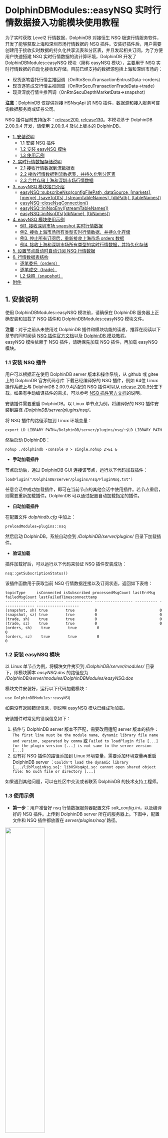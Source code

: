 # DolphinDBModules::easyNSQ 实时行情数据接入功能模块使用教程

为了实时获取 Level2 行情数据，DolphinDB 对接恒生 NSQ 极速行情服务软件，开发了能够获取上海和深圳市场行情数据的 NSQ 插件。安装好插件后，用户需要创建用于接收实时数据的持久化共享流表和分区表，并且发起相关订阅。为了方便用户快速搭建 NSQ 实时行情数据的流计算环境，DolphinDB 开发了 DolphinDBModules::easyNSQ 模块（简称 easyNSQ 模块），主要用于 NSQ 实时行情数据的自动化接收和存储。目前已经支持的数据源包括上海和深圳市场的：

- 现货逐笔委托行情主推回调（OnRtnSecuTransactionEntrustData->orders）
- 现货逐笔成交行情主推回调（OnRtnSecuTransactionTradeData->trade）
- 现货深度行情主推回调（OnRtnSecuDepthMarketData->snapshot）

**注意**：DolphinDB 仅提供对接 HSNsqApi 的 NSQ 插件，数据源和接入服务可咨询数据服务商或证券公司。

NSQ 插件目前支持版本：[release200](https://gitee.com/dolphindb/DolphinDBPlugin/tree/release200/nsq), [release130](https://gitee.com/dolphindb/DolphinDBPlugin/tree/release130/nsq)。本模块基于 DolphinDB 2.00.9.4 开发，请使用 2.00.9.4 及以上版本的 DolphinDB。

- [1. 安装说明](#1-安装说明)
  - [1.1 安装 NSQ 插件](#11-安装-nsq-插件)
  - [1.2 安装 easyNSQ 模块](#12-安装-easynsq-模块)
  - [1.3 使用示例](#13-使用示例)
- [2. 实时行情数据存储说明](#2-实时行情数据存储说明)
  - [2.1 接收行情数据到流数据表](#21-接收行情数据到流数据表)
  - [2.2 接收行情数据到流数据表，并持久化到分区表](#22-接收行情数据到流数据表并持久化到分区表)
  - [2.3 合并存储上海和深圳市场行情数据](#23-合并存储上海和深圳市场行情数据)
- [3.  easyNSQ 模块接口介绍](#3--easynsq-模块接口介绍)
  - [easyNSQ::subscribeNsq(configFilePath, dataSource, \[markets\], \[merge\], \[saveToDfs\], \[streamTableNames\], \[dbPath\], \[tableNames\])](#easynsqsubscribensqconfigfilepath-datasource-markets-merge-savetodfs-streamtablenames-dbpath-tablenames)
  - [easyNSQ::closeNsqConnection()](#easynsqclosensqconnection)
  - [easyNSQ::iniNsqEnv(\[streamTableNames\])](#easynsqininsqenvstreamtablenames)
  - [easyNSQ::iniNsqDfs(\[dbName\], \[tbNames\])](#easynsqininsqdfsdbname-tbnames)
- [4. easyNSQ 模块使用示例](#4-easynsq-模块使用示例)
  - [例1. 接收深圳市场 snapshot 实时行情数据](#例1-接收深圳市场-snapshot-实时行情数据)
  - [例2. 接收上海市场所有类型实时行情数据，并持久化存储](#例2-接收上海市场所有类型实时行情数据并持久化存储)
  - [例3. 停止所有订阅后，重新接收上海市场 orders 数据](#例3-停止所有订阅后重新接收上海市场-orders-数据)
  - [例4. 接收上海和深圳市场所有类型的实时行情数据，并持久化存储](#例4-接收上海和深圳市场所有类型的实时行情数据并持久化存储)
- [5. 设置节点启动时自动订阅 NSQ 行情数据](#5-设置节点启动时自动订阅-nsq-行情数据)
- [6. 行情数据表结构](#6-行情数据表结构)
  - [逐笔委托（orders）](#逐笔委托orders)
  - [逐笔成交（trade）](#逐笔成交trade)
  - [L2 快照（snapshot）](#l2-快照snapshot)
- [附件](#附件)




## 1. 安装说明

使用 DolphinDBModules::easyNSQ 模块前，请确保在 DolphinDB 服务器上正确安装和加载了 NSQ 插件和 DolphinDBModules::easyNSQ 模块文件。

**注意**：对于之前从未使用过 DolphinDB 插件和模块功能的读者，推荐在阅读以下章节的同时阅读 [NSQ 插件官方文档](https://gitee.com/dolphindb/DolphinDBPlugin/tree/release200.9/nsq)以及 [DolphinDB 模块教程](https://gitee.com/dolphindb/Tutorials_CN/blob/master/module_tutorial.md#2-定义模块)。  
easyNSQ 模块依赖于 NSQ 插件，请确保先加载 NSQ 插件，再加载 easyNSQ 模块。

### 1.1 安装 NSQ 插件

用户可以根据正在使用 DolphinDB server 版本和操作系统，从 github 或 gitee 上的 DolphinDB 官方代码仓库 下载已经编译好的 NSQ 插件，例如 64位 Linux 操作系统上与 DolphinDB 2.00.9.4适配的 NSQ 插件可以从 [release 200.9分支](https://gitee.com/dolphindb/DolphinDBPlugin/tree/release200.9/nsq/bin/linux)下载。如果有手动编译插件的需求，可以参考 [NSQ 插件官方文档](https://gitee.com/dolphindb/DolphinDBPlugin/tree/release200.9/nsq)的说明。

安装插件需要重启 DolphinDB。以 Linux 单节点为例，将编译好的 NSQ 插件安装到路径 */DolphinDB/server/plugins/nsq/*。

将 NSQ 插件的路径添加到 Linux 环境变量：

```
export LD_LIBRARY_PATH=/DolphinDB/server/plugins/nsq/:$LD_LIBRARY_PATH 
```

然后启动 DolphinDB：

```
nohup ./dolphindb -console 0 > single.nohup 2>&1 &
```

- **手动加载插件**

节点启动后，通过 DolphinDB GUI 连接该节点，运行以下代码加载插件：

```
loadPlugin("/DolphinDB/server/plugins/nsq/PluginNsq.txt")
```

任意会话中成功加载插件，即可在当前节点的其他会话中使用插件。若节点重启，则需要重新加载插件。DolphinDB 可以通过配置自动加载指定的插件。

- **自动加载插件**

在配置文件 *dolphindb.cfg* 中加上：

```
preloadModules=plugins::nsq
```

然后启动 DolphinDB，系统自动会到 */DolphinDB/server/plugins/* 目录下加载插件。

- **验证加载**

插件加载好后，可以运行以下代码来验证 NSQ 插件安装成功：

```
nsq::getSubscriptionStatus()
```

该插件函数用于获取当前 NSQ 行情数据连接以及订阅状态，返回如下表格：

```
topicType     isConnected isSubscribed processedMsgCount lastErrMsg failedMsgCount lastFailedTimesconnecttamp
-------------- ----------- ------------ ----------------- ---------- -------------- -------------------
(snapshot, sh) true        true         0                            0
(snapshot, sz) true        true         0                            0
(trade, sh)    true        true         0                            0
(trade, sz)    true        true         0                            0
(orders, sh)    true        true         0                            0
(orders, sz)    true        true         0                            0
```

### 1.2 安装 easyNSQ 模块


以 Linux 单节点为例，将模块文件拷贝到 */DolphinDB/server/modules/* 目录下，即模块脚本 *easyNSQ.dos* 的路径应为 */DolphinDB/server/modules/DolphinDBModules/easyNSQ.dos*

模块文件安装好，运行以下代码加载模块：

```
use DolphinDBModules::easyNSQ
```

如果没有返回错误信息，则说明 easyNSQ 模块已经成功加载。

安装插件时常见的错误信息如下：

1. 插件与 DolphinDB server 版本不匹配，需要改用适配 server 版本的插件：`The first line must be the module name, dynamic library file name and version, separated by comma` 或 `Failed to loadPlugin file [...] for the plugin version [...] is not same to the server version [...]`
2. 没有将 NSQ 插件的路径添加到 Linux 环境变量，需要添加环境变量再重启 DolphinDB server ：`Couldn't load the dynamic library [.../libPluginNsq.so]: libHSNsqApi.so: cannot open shared object file: No such file or directory [...]` 

如果遇到其他问题，可以在社区中交流或者联系 DolphinDB 的技术支持工程师。

### 1.3 使用示例

- **第一步**：用户准备好 nsq 行情数据服务器配置文件 *sdk_config.ini*，以及编译好的 NSQ 插件。上传到 DolphinDB server 所在的服务器上。下图中，配置文件和 NSQ 插件都放置在 *server/plugins/nsq/* 路径。

<img src="./images/DolphinDBModules_easyNSQ/1_1.png" width=50%>

- **第二步**：将模块文件 *easyNSQ.dos* 上传到 DolphinDB server 所在的服务器上，放在 *server/modules/DolphinDBModules/* 路径下（如果 *modules* 目录下 *DolphinDBModules* 文件夹不存在，需要手动创建 *DolphinDBModules* 文件夹）

<img src="./images/DolphinDBModules_easyNSQ/1_2.png" width=60%>

- **第三步**：将 NSQ 插件的路径添加到 Linux 环境变量，然后启动 DolphinDB server。

<img src="./images/DolphinDBModules_easyNSQ/1_3.png" width=75%>

- **第四步**：打开浏览器，在地址栏输入 DolphinDB server 的 ip 地址与端口，连接到该节点的 web 编辑页面。点击右上角的用户按钮进行登录。

<img src="./images/DolphinDBModules_easyNSQ/1_4.png" width=60%>

- **第五步**：在编辑器页面，执行以下脚本订阅行情数据和落库存储：

```
// 文件地址变量
pluginPath = "/home/appadmin/mqzhu/jit_server/server/plugins/nsq/PluginNsq.txt"
configFilePath = "/home/appadmin/mqzhu/jit_server/server/plugins/nsq/sdk_config.ini"

// 加载插件
try{ loadPlugin(pluginPath) } catch(ex) { print(ex) }
go

// 加载模块
use DolphinDBModules::easyNSQ
go

// 初始化环境
iniNsqEnv()
iniNsqDfs()
go

// 拉起订阅
subscribeNsq(configFilePath, "orders", ["sh","sz"], saveToDfs=true, merge=true)
subscribeNsq(configFilePath, "trade", ["sh","sz"], saveToDfs=true, merge=true)
subscribeNsq(configFilePath, "snapshot", ["sh","sz"], saveToDfs=true, merge=true)
```

- **第六步**：查询订阅状态

使用插件函数 `nsq::getSubscriptionStatus()` 可以获取NSQ行情的订阅状态。

```
nsq::getSubscriptionStatus()
```

<img src="./images/DolphinDBModules_easyNSQ/1_5.png" width=60%>

- **第七步**：查询流数据表。

（1）逐笔委托

```
select * from nsqStockOrdersStream limit 10
```

<img src="./images/DolphinDBModules_easyNSQ/1_6.png" width=75%>

（2）逐笔成交

```
select * from nsqStockTradeStream limit 10
```

<img src="./images/DolphinDBModules_easyNSQ/1_7.png" width=75%>

（3）L2 快照

```
select * from nsqStockSnapshotStream limit 10
```

<img src="./images/DolphinDBModules_easyNSQ/1_8.png" width=75%>

- **第八步**：查询分区表

（1）逐笔委托

```
select * from loadTable("dfs://nsqStockOrders", "orders") limit 10
```

<img src="./images/DolphinDBModules_easyNSQ/1_9.png" width=75%>

（2）逐笔成交

```
select * from loadTable("dfs://nsqStockTrade", "trade") limit 10
```

<img src="./images/DolphinDBModules_easyNSQ/1_10.png" width=75%>

（3）L2 快照

```
select * from loadTable("dfs://nsqStockSnapshot", "snapshot") limit 10
```

<img src="./images/DolphinDBModules_easyNSQ/1_11.png" width=80%>

## 2. 实时行情数据存储说明

### 2.1 接收行情数据到流数据表

<img src="./images/DolphinDBModules_easyNSQ/2_1.png" width=75%>

用户指定希望接收的行情数据源（逐笔委托、逐笔成交或L2快照），easyNSQ 模块会根据用户的需要创建不同的持久化共享流表，并通过 NSQ 插件订阅交易所数据，将上海和深圳市场的实时行情数据写入持久化共享流表中。

持久化共享流表是进行共享并做了持久化处理的流数据表。将流表共享是为了让该流表在连接当前节点其它会话中也可见。比如通过 C++ API 实时查询流数据表的会话与定义流表的会话不会是同一个，如果不将流表共享，查询的需求就无法实现。

对流数据表进行持久化的目的主要有两个：一是控制该表的最大内存占用，通过设置 `enableTableShareAndPersistence` 函数中的 *cacheSize* 参数，可以控制流表在内存中最多保留多少条记录，超出的部分被写入持久化数据文件、从内存中清除，进而控制该表的最大内存占用；二是在节点异常关闭的极端情况下，可以从持久化数据文件中恢复已经写入流数据表但是未消费的数据，保证流数据“至少消费一次”的需求。流数据表持久化采用异步的方式进行，对流表写入吞吐量几乎没有影响。

**注意**：

虽然名字里带有“持久化”，但是持久化流表并不能满足行情数据持久化存储的需求。

首先，流数据表持久化到磁盘上的数据的规模在增长到一定大小，或者超过一定时间之后，会触发系统的回收校验，并不能做到真正的永久化存储。

其次，流数据表持久化到磁盘上的数据并没有进行结构化的存储，查询和更新的效率比不上在分区表中存储的数据，不适合用于实际生产环境。

如果用户有将行情数据在磁盘上进行持久化存储的需求，请阅读本篇文档[2.2](#22-接收行情数据到流数据表并持久化到分区表)及[2.3](#23-合并存储上海和深圳市场行情数据)小节的方案说明。



用户可以为这些持久化的共享流表指定名字，也可以选择使用模块默认的表名。在用户没有指定表名的情况下，模块对持久化共享流表的命名如下：

- 上交所逐笔委托：流表名称为 ”nsqStockOrdersSHStream“。
- 深交所逐笔委托：流表名称为 ”nsqStockOrdersSZStream"。
- 上交所逐笔成交：流表名称为 “nsqStockTradeSHStream"。
- 深交所逐笔成交：流表名称为 ”nsqStockTradeSZStream"。
- 上交所 L2 所快照：流表名称为 “nsqStockSnapshotSHStream"。
- 深交所 L2 所快照：流表名称为 ”nsqStockSnapshotSZStream“。

基于过往项目的实践，推荐如下的持久化共享流表参数配置方案：

| **配置项**       | **配置值** |
| :--------------- | :--------- |
| asynWrite        | true       |
| compress         | true       |
| cacheSize        | 500,000    |
| preCache         | 100,000    |
| retentionMinutes | 1440       |
| flushMode        | 0          |

### 2.2 接收行情数据到流数据表，并持久化到分区表

<img src="./images/DolphinDBModules_easyNSQ/2_2.png" width=75%>

easyNSQ 模块还支持将实时行情数据写入分区表进行持久化的存储。在此种订阅模式下，用户指定希望接收的行情数据源（逐笔委托、逐笔成交或 L2 快照），easyNSQ 模块会通过 NSQ 插件订阅交易所数据，将上海和深圳市场的实时行情数据分别写入持久化共享流表，然后通过 DolphinDB 内置的订阅-发布功能，将流表的增量数据实时写入分区表。

用户可以指定用于存储行情数据的数据库和分区表的名字。在用户没有指定数据库和分区表名字的情况下，模块会使用默认名字的数据库和分区表：

- 上交所逐笔委托：数据库名称为 "dfs://nsqStockOrders"，分区表名称为 "ordersSH"。
- 深交所逐笔委托：数据库名称为 "dfs://nsqStockOrders"，分区表名称为 "ordersSZ"。
- 上交所逐笔成交：数据库名称为 "dfs://nsqStockTrade"，分区表名称为 "tradeSH"。
- 深交所逐笔成交：数据库名称为 "dfs://nsqStockTrade"，分区表名称为 "tradeSZ"。
- 上交所 L2 所快照：数据库名称为 "dfs://nsqStockSnapshot"，分区表名称为 "snapshotSH"。
- 深交所 L2 所快照：数据库名称为 "dfs://nsqStockSnapshot"，分区表名称为 "snapshotSZ"。

细心的读者已经注意到 easyNSQ 模块会将同一行情数据源的数据放在同一个数据库中，比如上交所逐笔委托和深交所逐笔委托数据都会存储在数据库 "dfs://nsqStockOrders"。这样的做法，部分是出于业务逻辑的考虑，即后续往往会对上交所和深交所的逐笔委托数据进行同样的处理操作；此外，NSQ 插件已经对上海和深圳市场的行情数据表结构做了统一处理，上交所和深交所的数据适用于同一套数据库分区规则，可以存储在同一个数据库中。

**注意**：

出于数据安全的考虑，easyNSQ 模块在存储数据到分区表的过程中，如果发现要做写入的分区表不存在，会创建新分区表；如果发现同名分区表已存在，会直接向该分区表写入数据，而不是进行删除和重新创建。

因此，用户在使用 easyNSQ 模块时，需要注意：如果已存在分区表的表结构与行情数据结构不同，写入数据的时候就会抛出异常。建议用户使用 easyNSQ 模块时，在订阅行情数据前对用于行情数据入库存储的分区表进行检查。

基于过往项目的实践，对分区表确定了如下的分区方案：

| **行情数据类型**    | **分区方案**                                           | **分区列**               | **排序列**                  |
| :------------------ | :----------------------------------------------------- | :----------------------- | :-------------------------- |
| 逐笔委托（orders）  | 组合分区：时间维度按天分区 + 证券代码维度 HASH 25 分区 | TradeDate + InstrumentID | InstrumentID + TransactTime |
| 逐笔成交（trade）   | 组合分区：时间维度按天分区 + 证券代码维度 HASH 25 分区 | TradeDate + InstrumentID | InstrumentID + TransactTime |
| L2 快照（snapshot） | 组合分区：时间维度按天分区 + 证券代码维度 HASH 25 分区 | TradeDate + InstrumentID | InstrumentID + UpdateTime   |

### 2.3 合并存储上海和深圳市场行情数据

<img src="./images/DolphinDBModules_easyNSQ/2_3.png" width=55%>

easyNSQ 模块支持将上海和深圳市场的实时行情数据进行合并处理。用户可以指定用于接收实时数据的流数据表的名字，以及用于存储行情数据的数据库和分区表的名字。在用户没有进行指定的情况下，模块会使用默认的名字：

- 逐笔委托：流表名称为 ”nsqStockOrdersStream“， 数据库名称为 "dfs://nsqStockOrders"，分区表名称为 "orders"。
- 逐笔成交：流表名称为 ”nsqStockTradeStream“，数据库名称为 "dfs://nsqStockTrade"，分区表名称为 "trade"。
- L2 所快照：流表名称为 ”nsqStockSnapshotStream“，数据库名称为 "dfs://nsqStockSnapshot"，分区表名称为 "snapshot"。

对于沪深行情数据合并存储，持久化共享流表的参数配置方案同沪深行情分开存储的参数配置方案。而分区表的分区方案如下：

| **行情数据类型**    | **分区方案**                                           | **分区列**               | **排序列**                  |
| :------------------ | :----------------------------------------------------- | :----------------------- | :-------------------------- |
| 逐笔委托（orders）  | 组合分区：时间维度按天分区 + 证券代码维度 HASH 50 分区 | TradeDate + InstrumentID | InstrumentID + TransactTime |
| 逐笔成交（trade）   | 组合分区：时间维度按天分区 + 证券代码维度 HASH 50 分区 | TradeDate + InstrumentID | InstrumentID + TransactTime |
| L2 快照（snapshot） | 组合分区：时间维度按天分区 + 证券代码维度 HASH 50 分区 | TradeDate + InstrumentID | InstrumentID + UpdateTime   |

## 3.  easyNSQ 模块接口介绍

### easyNSQ::subscribeNsq(configFilePath, dataSource, [markets], [merge], [saveToDfs], [streamTableNames], [dbPath], [tableNames])

**参数**

*configFilePath* ：一个字符串，表示 NSQ 行情服务器配置文件 *sdk_config.ini* 的绝对路径；若拷贝配置文件至 *dolphindb server*，则可以是相对于 *dolphindb server* 的相对路径。

*dataSource* ：一个字符串，表示行情的类型，可以是以下值：

- “orders”：表示回调函数 OnRtnSecuDepthMarketData（主推 - 现货深度行情）获取的行情数据。
- ”trade”：表示回调函数 OnRtnSecuDepthMarketData（主推 - 现货深度行情）获取的行情数据。
- “snapshot”：表示回调函数 OnRtnSecuDepthMarketData（主推 - 现货深度行情）获取的行情数据。

*markets*： 可选参数。一个字符串或字符串向量，表示行情市场，上海证券交易所用 `sh` 表示，深圳证券交易所用 `sz` 表示，参数默认值为 `["sz", "sh"]`。

*merge*： 可选参数。一个布尔值，表示是否合并处理上海和深圳市场的行情数据，参数默认值为 false。

*saveToDfs*： 可选参数。一个布尔值，表示是否持久化存储到分区表，参数默认值为 false。

*streamTableNames*： 可选参数。一个字符串或字符串向量，表示用于接收实时数据的流数据表的名字，**将使用这个名字创建新的持久化共享流数据表**。

*dbPath*： 可选参数。一个字符串，表示用于持久化存储数据的数据库的名字。若数据库不存在，将创建新数据库。

*tableNames* ：可选参数。一个字符串或字符串向量，表示用于持久化存储数据的分区表的名字。若分区表不存在，将创建新分区表。**若同名分区表已存在，则直接向该表写入**。

**函数详情**

自动化接收和存储 NSQ 实时行情数据。对应行情市场和行情类型的实时数据会被接收到持久化共享流表，并根据用户需要，同时将数据持久化存储到分区表。
函数执行成功会返回流数据表的名字（如果 *saveToDfs* 为 true，还会返回数据库和分区表的名字），若执行不成功则返回 NULL。

```
streamTableNames = subscribeNsq(configFilePath, "snapshot", ["sh","sz"], merge=true)
streamTableNames, dbPath, tableNames = subscribeNsq(configFilePath, "orders", "sh", saveToDfs=true)
```

用户没有使用可选参数 *streamTableNames*、*dbPath* 和 *tableNames* 时，easyNSQ 模块默认使用以下名字：

| 行情类型 | 行情市场 | 流数据表                 | 数据库                 | 分区表     |
| -------- | -------- | ------------------------ | ---------------------- | ---------- |
| orders   | sh       | nsqStockOrdersSHStream   | dfs://nsqStockOrders   | ordersSH   |
| orders   | sz       | nsqStockOrdersSZStream   | dfs://nsqStockOrders   | ordersSZ   |
| orders   | 合并存储 | nsqStockOrdersStream     | dfs://nsqStockOrders   | orders     |
| trade    | sh       | nsqStockTradeSHStream    | dfs://nsqStockTrade    | tradeSH    |
| trade    | sz       | nsqStockTradeSZStream    | dfs://nsqStockTrade    | tradeSZ    |
| trade    | 合并存储 | nsqStockTradeStream      | dfs://nsqStockTrade    | trade      |
| snapshot | sh       | nsqStockSnapshotSHStream | dfs://nsqStockSnapshot | snapshotSH |
| snapshot | sz       | nsqStockSnapshotSZStream | dfs://nsqStockSnapshot | snapshotSZ |
| snapshot | 合并存储 | nsqStockSnapshotStream   | dfs://nsqStockSnapshot | snapshot   |

### easyNSQ::closeNsqConnection()

**参数**

无

**函数详情**

断开与行情服务器的连接，本函数执行后会取消所有已建立的对实时行情数据的订阅。

函数执行成功返回 true，若有执行异常则会返回 false。

### easyNSQ::iniNsqEnv([streamTableNames])

**参数**

*streamTableNames*：可选参数。一个字符串或字符串向量，表示要清理的流数据表。

**函数详情**

初始化流计算环境，清理指定的流数据表及其订阅。若用户没有使用可选参数 *streamTableNames*，则会根据 easyNSQ 模块默认使用的流表进行清理，请参考 `easyNSQ::subscribeNsq` 的函数详情说明。

**注意**：`iniNsqEnv` 函数在没有传入参数时，会根据 easyNSQ 模块默认使用的流表名字，对同名流表及其订阅进行清理。请用户注意这一行为可能会导致数据被误删除。

### easyNSQ::iniNsqDfs([dbName], [tbNames])

**参数**

*dbName*： 可选参数。一个字符串，表示要清理的分区表的数据路径。

*tbNames* ：可选参数。一个字符串或字符串向量，表示要清理的分区表的表名。

**函数详情**

初始化环境，清理已指定的分区表。若用户没有使用可选参数 *dbName* 和 *tbNames*，则会根据 easyNSQ 模块默认使用的分区表进行清理，请参考 `easyNSQ::subscribeNsq` 的函数详情说明。

**注意**：`iniNsqDfs` 函数在没有传入参数时，会根据 easyNSQ 模块默认使用的数据库路径和分区表名字，对分区表进行清理。请用户注意这一行为可能会导致数据被误删除。

## 4. easyNSQ 模块使用示例

本章节为四个不同的使用场景提供了脚本示例。

### 例1. 接收深圳市场 snapshot 实时行情数据

```
// 登录数据库
login(`admin, `123456)
// 调用模块
use DolphinDBModules::easyNSQ

configFilePath = "<your_path_to>/nsq_sdk_config.ini";

// 初始化化境并拉起订阅
iniNsqEnv()
streamTableNames = subscribeNsq(configFilePath, "snapshot", "sz", saveToDfs=false)

// 检查订阅情况
nsq::getSubscriptionStatus()
select count(*) from objByName(streamTableNames[0])
select top 100 * from objByName(streamTableNames[0])

// 停止订阅
nsq::unsubscribe("snapshot", "sz")
nsq::getSubscriptionStatus()
```

### 例2. 接收上海市场所有类型实时行情数据，并持久化存储

```
// 登录数据库
login(`admin, `123456)
// 调用模块
use DolphinDBModules::easyNSQ

configFilePath = "<your_path_to>/nsq_sdk_config.ini";

// 初始化环境并拉起订阅
iniNsqEnv()
iniNsqDfs()
subscribeNsq(configFilePath, "orders", "sh", saveToDfs=true)
subscribeNsq(configFilePath, "trade", "sh", saveToDfs=true)
subscribeNsq(configFilePath, "snapshot", "sh", saveToDfs=true)

// 检查订阅情况
nsq::getSubscriptionStatus()
existsSubscriptionTopic(,"nsqStockOrdersSHStream","easyNSQ_saveToDfsTable")
existsSubscriptionTopic(,"nsqStockTradeSHStream","easyNSQ_saveToDfsTable")
existsSubscriptionTopic(,"nsqStockSnapshotSHStream","easyNSQ_saveToDfsTable")
select count(*) from objByName("nsqStockOrdersSHStream")
select count(*) from loadTable("dfs://nsqStockOrders", "ordersSH")
select count(*) from objByName("nsqStockTradeSHStream")
select count(*) from loadTable("dfs://nsqStockTrade", "tradeSH")
select count(*) from objByName("nsqStockSnapshotSHStream")
select count(*) from loadTable("dfs://nsqStockSnapshot", "snapshotSH")

// 仅停止 orders 行情数据的订阅
nsq::unsubscribe("orders", "sh")
nsq::getSubscriptionStatus()

// 停止所有订阅
closeNsqConnection()
nsq::getSubscriptionStatus()
```

### 例3. 停止所有订阅后，重新接收上海市场 orders 数据

#### 保留之前持久化的数据

```
// 登录数据库
login(`admin, `123456)

pluginPath = "<your_path>/plugins/nsq/PluginNsq.txt"
configFilePath = "<your_path>/nsq_sdk_config.ini";
// 确保 nsq 插件加载成功
try{ loadPlugin(pluginPath) } catch(ex) { print(ex) }

// 调用模块
use DolphinDBModules::easyNSQ

// 初始化流环境并拉起订阅
iniNsqEnv("nsqStockOrdersSHStream")
streamTableNames, dbPath, tableNames = subscribeNsq(configFilePath, "orders", "sh", saveToDfs=true)

// 检查订阅情况
nsq::getSubscriptionStatus()
existsSubscriptionTopic(,streamTableNames[0],"easyNSQ_saveToDfsTable")
select count(*) from objByName(streamTableNames[0])
select count(*) from loadTable(dbPath, tableNames[0])

// 停止订阅
nsq::unsubscribe("orders", "sh")
```

#### 不保留之前持久化的数据

```
// 登录数据库
login(`admin, `123456)

pluginPath = "<your_path>/plugins/nsq/PluginNsq.txt"
configFilePath = "<your_path>/nsq_sdk_config.ini";
// 确保 nsq 插件加载成功
try{ loadPlugin(pluginPath) } catch(ex) { print(ex) }

// 调用模块
use DolphinDBModules::easyNSQ

// 初始化环境并拉起订阅
iniNsqEnv("nsqStockOrdersSHStream")
iniNsqDfs("dfs://nsqStockOrders", "ordersSH")
subscribeNsq(configFilePath, "orders", "sh", saveToDfs=true)

// 检查订阅情况
nsq::getSubscriptionStatus()
existsSubscriptionTopic(,"nsqStockOrdersSHStream","easyNSQ_saveToDfsTable")
select count(*) from objByName("nsqStockOrdersSHStream")
select count(*) from loadTable("dfs://nsqStockOrders", "ordersSH")

// 停止订阅
nsq::unsubscribe("orders", "sh")
```

### 例4. 接收上海和深圳市场所有类型的实时行情数据，并持久化存储

#### 合并处理上海和深圳市场数据

```
// 登录数据库
login(`admin, `123456)

pluginPath = "<your_path>/plugins/nsq/PluginNsq.txt"
configFilePath = "<your_path>/nsq_sdk_config.ini";
// 确保 nsq 插件加载成功
try{ loadPlugin(pluginPath) } catch(ex) { print(ex) }

// 调用模块
use DolphinDBModules::easyNSQ

// 初始化环境并拉起订阅
iniNsqEnv()
iniNsqDfs()
subscribeNsq(configFilePath, "orders", ["sh","sz"], merge=true, saveToDfs=true)
subscribeNsq(configFilePath, "trade", ["sh","sz"], merge=true, saveToDfs=true)
subscribeNsq(configFilePath, "snapshot", ["sh","sz"], merge=true, saveToDfs=true)

// 检查订阅情况
nsq::getSubscriptionStatus()
existsSubscriptionTopic(,"nsqStockOrdersStream","easyNSQ_saveToDfsTable")
existsSubscriptionTopic(,"nsqStockTradeStream","easyNSQ_saveToDfsTable")
existsSubscriptionTopic(,"nsqStockSnapshotStream","easyNSQ_saveToDfsTable")

// 停止订阅
closeNsqConnection()
```

#### 分开处理上海和深圳市场数据（用户自定义流表和分区表名字）

```
// 登录数据库
login(`admin, `123456)

pluginPath = "<your_path>/plugins/nsq/PluginNsq.txt"
configFilePath = "<your_path>/nsq_sdk_config.ini";
// 确保 nsq 插件加载成功
try{ loadPlugin(pluginPath) } catch(ex) { print(ex) }

// 调用模块
use DolphinDBModules::easyNSQ

// 初始化环境并拉起订阅
iniNsqEnv(["myNsqOrdersSHStream", "myNsqOrdersSZStream", "myNsqTradeSHStream", "myNsqTradeSZStream","myNsqSnapshotSHStream", "myNsqSnapshotSZStream"])
iniNsqDfs("dfs://myNsqOrders", `myNsqOrdersSH`myNsqOrdersSZ)
iniNsqDfs("dfs://myNsqTrade", `myNsqTradeSH`myNsqTradeSZ)
iniNsqDfs("dfs://myNsqSnapshot", `myNsqSnapshotSH`myNsqSnapshotSZ)
subscribeNsq(configFilePath, "orders", ["sh","sz"], saveToDfs=true, streamTableNames=["myNsqOrdersSHStream", "myNsqOrdersSZStream"], dbPath="dfs://myNsqOrders", tableNames=["myNsqOrdersSH", "myNsqOrdersSZ"])
subscribeNsq(configFilePath, "trade", ["sh","sz"], saveToDfs=true, streamTableNames=["myNsqTradeSHStream", "myNsqTradeSZStream"], dbPath="dfs://myNsqTrade", tableNames=["myNsqTradeSH", "myNsqTradeSZ"])
subscribeNsq(configFilePath, "snapshot", ["sh","sz"], saveToDfs=true, streamTableNames=["myNsqSnapshotSHStream", "myNsqSnapshotSZStream"], dbPath="dfs://myNsqSnapshot", tableNames=["myNsqSnapshotSH", "myNsqSnapshotSZ"])

// 检查订阅情况
nsq::getSubscriptionStatus()
select * from getStreamingStat().subWorkers where topic like "%easyNSQ_saveToDfsTable%"

// 停止订阅
closeNsqConnection()
```

#### 清理以上例子运行时创建的流表和分区表

```
iniNsqEnv()
iniNsqDfs()
iniNsqEnv(["myNsqOrdersSHStream", "myNsqOrdersSZStream", "myNsqTradeSHStream", "myNsqTradeSZStream","myNsqSnapshotSHStream", "myNsqSnapshotSZStream"])
iniNsqDfs("dfs://myNsqOrders", `myNsqOrdersSH`myNsqOrdersSZ)
iniNsqDfs("dfs://myNsqTrade", `myNsqTradeSH`myNsqTradeSZ)
iniNsqDfs("dfs://myNsqSnapshot", `myNsqSnapshotSH`myNsqSnapshotSZ)
```

## 5. 设置节点启动时自动订阅 NSQ 行情数据

由于只存在于内存中，DolphinDB 流数据表和流表的订阅在节点关闭后就会消失。所以每次节点启动时，都需要重新创建流数据表和发起订阅。如果每次重新启动后都要求用户进行手动操作，在使用上无疑是不便的。考虑到这一点，DolphinDB 实现了启动时自动执行用户指定脚本的功能。

DolphinDB 系统启动流程如下图所示：

<img src="./images/DolphinDBModules_easyNSQ/5_1.png" width=20%>

- 用户启动脚本（*startup.dos*）

用户启动脚本是通过配置参数 startup 后才会执行，单机 single 模式在 *dolphindb.cfg* 中配置，集群模式在 *cluster.cfg* 中配置，可配置绝对路径或相对路径。若配置了相对路径或者没有指定目录，系统会依次搜索本地节点的 *home* 目录、工作目录和可执行文件所在目录。

以 Linux 单节点为例，在 *dolphindb.cfg* 添加如下的配置项：

```
startup=/DolphinDB/server/startup.dos
```

然后在 */DolphinDB/server/* 路径下创建 *startup.dos* 脚本文件即可完成配置。之后每次节点启动时，都会自动执行 */DolphinDB/server/startup.dos* 脚本文件中的代码。

假设用户希望接收上海和深证两个市场的 NSQ 行情数据、持久化存储，并对沪深行情数据做分开存储。用户的 *startup.dos* 应当如下：

```
// 登录数据库
login(`admin, `123456)
go

pluginPath = "<your_path>/plugins/nsq/PluginNsq.txt"
configFilePath = "<your_path>/nsq_sdk_config.ini";
// 确保 nsq 插件加载成功
try{ loadPlugin(pluginPath) } catch(ex) { print(ex) }
go

// 调用模块
use DolphinDBModules::easyNSQ
go

// 初始化环境(不删除分区表)
iniNsqEnv()
go

// 拉起订阅
subscribeNsq(configFilePath, "orders", ["sh","sz"], saveToDfs=true)
subscribeNsq(configFilePath, "trade", ["sh","sz"], saveToDfs=true)
subscribeNsq(configFilePath, "snapshot", ["sh","sz"], saveToDfs=true)



```

## 6. 行情数据表结构

目前 NSQ 插件对上海和深圳市场的行情数据表结构做了统一处理，具体表结构如下：

### 逐笔委托（orders）

| **name**     | **type** |
| :----------- | :------- |
| ExchangeID   | SYMBOL   |
| InstrumentID | SYMBOL   |
| TransFlag    | INT      |
| SeqNo        | LONG     |
| ChannelNo    | INT      |
| TradeDate    | DATE     |
| TransactTime | TIME     |
| OrdPrice     | DOUBLE   |
| OrdVolume    | LONG     |
| OrdSide      | CHAR     |
| OrdType      | CHAR     |
| OrdNo        | LONG     |
| BizIndex     | LONG     |

### 逐笔成交（trade）

| **name**     | **type** |
| :----------- | :------- |
| ExchangeID   | SYMBOL   |
| InstrumentID | SYMBOL   |
| TransFlag    | INT      |
| SeqNo        | LONG     |
| ChannelNo    | INT      |
| TradeDate    | DATE     |
| TransactTime | TIME     |
| TrdPrice     | DOUBLE   |
| TrdVolume    | LONG     |
| TrdMoney     | DOUBLE   |
| TrdBuyNo     | LONG     |
| TrdSellNo    | LONG     |
| TrdBSFlag    | CHAR     |
| BizIndex     | LONG     |

### L2 快照（snapshot）

| **name**        | **type** | **name**              | **type** | **name**               | **type** |
| :-------------- | :------- | :-------------------- | :------- | :--------------------- | :------- |
| ExchangeID      | SYMBOL   | BidVolume0-9          | LONG     | EtfSellBalance         | DOUBLE   |
| InstrumentID    | SYMBOL   | AskVolume0-9          | LONG     | TotalWarrantExecVolume | LONG     |
| LastPrice       | DOUBLE   | TradesNum             | LONG     | WarrantLowerPrice      | DOUBLE   |
| PreClosePrice   | DOUBLE   | InstrumentTradeStatus | CHAR     | WarrantUpperPrice      | DOUBLE   |
| OpenPrice       | DOUBLE   | TotalBidVolume        | LONG     | CancelBuyNum           | INT      |
| HighPrice       | DOUBLE   | TotalAskVolume        | LONG     | CancelSellNum          | INT      |
| LowPrice        | DOUBLE   | MaBidPrice            | DOUBLE   | CancelBuyVolume        | LONG     |
| ClosePrice      | DOUBLE   | MaAskPrice            | DOUBLE   | CancelSellVolume       | LONG     |
| UpperLimitPrice | DOUBLE   | MaBondBidPrice        | DOUBLE   | CancelBuyValue         | DOUBLE   |
| LowerLimitPrice | DOUBLE   | MaBondAskPrice        | DOUBLE   | CancelSellValue        | DOUBLE   |
| TradeDate       | DATE     | YieldToMaturity       | DOUBLE   | TotalBuyNum            | INT      |
| UpdateTime      | TIME     | IOPV                  | DOUBLE   | TotalSellNum           | INT      |
| TradeVolume     | LONG     | EtfBuycount           | INT      | DurationAfterBuy       | INT      |
| TradeBalance    | DOUBLE   | EtfSellCount          | INT      | DurationAfterSell      | INT      |
| AveragePrice    | DOUBLE   | EtfBuyVolume          | LONG     | BidOrdersNum           | INT      |
| BidPrice0-9     | DOUBLE   | EtfBuyBalance         | DOUBLE   | AskOrdersNum           | INT      |
| AskPrice0-9     | DOUBLE   | EtfSellVolume         | LONG     | PreIOPV                | DOUBLE   |

## 附件

模块文件： [easyNSQ.dos](../../../DolphinDBModules/blob/master/easyNSQ/easyNSQ.dos) 

startup脚本： [startup.dos](script/DolphinDBModules_easyNSQ/startup.dos) 

使用示例： [使用示例.txt](script/DolphinDBModules_easyNSQ/使用示例.txt) 
